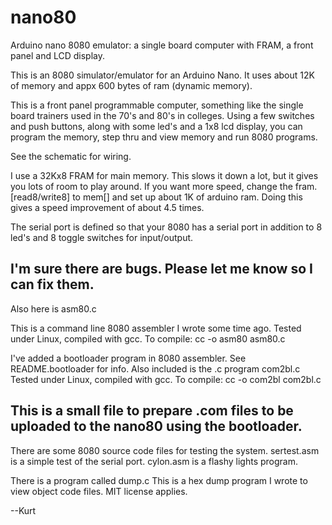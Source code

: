 # nano80
Arduino nano 8080 emulator: a single board computer with FRAM, a front panel and LCD display.

This is an 8080 simulator/emulator for an Arduino Nano. It uses about 12K of memory and
appx 600 bytes of ram (dynamic memory).

This is a front panel programmable computer, something like the single board trainers used in the 
70's and 80's in colleges. Using a few switches and push buttons, along with some led's and a 
1x8 lcd display, you can program the memory, step thru and view memory and run 8080 programs.

See the schematic for wiring. 

I use a 32Kx8 FRAM for main memory. This slows it down a lot, but it gives you lots of room
to play around. If you want more speed, change the fram.[read8/write8] to mem[] and set up
about 1K of arduino ram. Doing this gives a speed improvement of about 4.5 times.

The serial port is defined so that your 8080 has a serial port in addition to 8 led's and 8 
toggle switches for input/output.

I'm sure there are bugs. Please let me know so I can fix them.
--------------------------
Also here is asm80.c

This is a command line 8080 assembler I wrote some time ago. Tested under Linux, compiled with gcc.
To compile: cc -o asm80 asm80.c

I've added a bootloader program in 8080 assembler. See README.bootloader for info.
Also included is the .c program com2bl.c
Tested under Linux, compiled with gcc.
To compile: cc -o com2bl com2bl.c

This is a small file to prepare .com files to be uploaded to the nano80 using the bootloader.
--------------------------

There are some 8080 source code files for testing the system. 
sertest.asm is a simple test of the serial port. 
cylon.asm is a flashy lights program.

There is a program called dump.c
This is a hex dump program I wrote to view object code files. MIT license applies.

--Kurt




